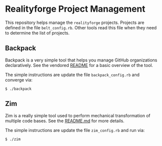 # Realityforge Project Management

This repository helps manage the `realityforge` projects. Projects are defined in the file
`belt_config.rb`. Other tools read this file when they need to determine the list of projects.

## Backpack

Backpack is a very simple tool that helps you manage GitHub organizations declaratively.
See the vendored [README](vendor/tools/backpack/README.md) for a basic overview of the
tool.

The simple instructions are update the file `backpack_config.rb` and converge via:

    $ ./backpack

## Zim

Zim is a really simple tool used to perform mechanical transformation of multiple code bases.
See the [README.md](vendor/tools/zim/README.md) for more details.

The simple instructions are update the file `zim_config.rb` and run via:

    $ ./zim
